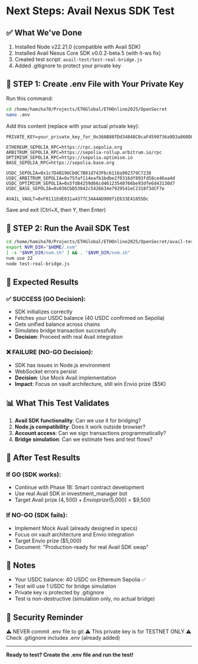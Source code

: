 # Next Steps: Avail Nexus SDK Test

## ✅ What We've Done
1. Installed Node v22.21.0 (compatible with Avail SDK)
2. Installed Avail Nexus Core SDK v0.0.2-beta.5 (with it-ws fix)
3. Created test script: `avail-test/test-real-bridge.js`
4. Added .gitignore to protect your private key

## 🔑 STEP 1: Create .env File with Your Private Key

Run this command:
```bash
cd /home/hamiha70/Projects/ETHGlobal/ETHOnline2025/OpenSecret
nano .env
```

Add this content (replace with your actual private key):
```
PRIVATE_KEY=your_private_key_for_0x36AB88fDd34848C0caF4599736a9D3a860D051Ba

ETHEREUM_SEPOLIA_RPC=https://rpc.sepolia.org
ARBITRUM_SEPOLIA_RPC=https://sepolia-rollup.arbitrum.io/rpc
OPTIMISM_SEPOLIA_RPC=https://sepolia.optimism.io
BASE_SEPOLIA_RPC=https://sepolia.base.org

USDC_SEPOLIA=0x1c7D4B196Cb0C7B01d743Fbc6116a902379C7238
USDC_ARBITRUM_SEPOLIA=0x75faf114eafb1bdbe2f0316df893fd58ce46aa4d
USDC_OPTIMISM_SEPOLIA=0x5fd84259d66cd46123540766be93dfe6d43130d7
USDC_BASE_SEPOLIA=0x036CbD53842c5426634e7929541eC2318f3dCF7e

AVAIL_VAULT=0xF0111EdE031a4377C34A4AD900f1E633E41055Dc
```

Save and exit (Ctrl+X, then Y, then Enter)

## 🧪 STEP 2: Run the Avail SDK Test

```bash
cd /home/hamiha70/Projects/ETHGlobal/ETHOnline2025/OpenSecret/avail-test
export NVM_DIR="$HOME/.nvm"
[ -s "$NVM_DIR/nvm.sh" ] && . "$NVM_DIR/nvm.sh"
nvm use 22
node test-real-bridge.js
```

## 🎯 Expected Results

### ✅ SUCCESS (GO Decision):
- SDK initializes correctly
- Fetches your USDC balance (40 USDC confirmed on Sepolia)
- Gets unified balance across chains
- Simulates bridge transaction successfully
- **Decision**: Proceed with real Avail integration

### ❌ FAILURE (NO-GO Decision):
- SDK has issues in Node.js environment
- WebSocket errors persist
- **Decision**: Use Mock Avail implementation
- **Impact**: Focus on vault architecture, still win Envio prize ($5K)

## 📊 What This Test Validates

1. **Avail SDK functionality**: Can we use it for bridging?
2. **Node.js compatibility**: Does it work outside browser?
3. **Account access**: Can we sign transactions programmatically?
4. **Bridge simulation**: Can we estimate fees and test flows?

## 🔄 After Test Results

### If GO (SDK works):
- Continue with Phase 1B: Smart contract development
- Use real Avail SDK in investment_manager bot
- Target Avail prize ($4,500) + Envio prize ($5,000) = $9,500

### If NO-GO (SDK fails):
- Implement Mock Avail (already designed in specs)
- Focus on vault architecture and Envio integration
- Target Envio prize ($5,000)
- Document: "Production-ready for real Avail SDK swap"

## 📝 Notes

- Your USDC balance: 40 USDC on Ethereum Sepolia ✅
- Test will use 1 USDC for bridge simulation
- Private key is protected by .gitignore
- Test is non-destructive (simulation only, no actual bridge)

## 🚨 Security Reminder

⚠️ NEVER commit .env file to git
⚠️ This private key is for TESTNET ONLY
⚠️ Check .gitignore includes .env (already added)

---

**Ready to test? Create the .env file and run the test!**
